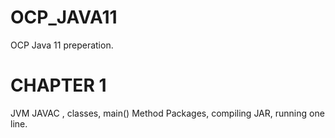 # OCP_JAVA11
OCP Java 11 preperation.

# CHAPTER 1
JVM JAVAC , classes, main() Method
Packages, compiling JAR, running one line. 


